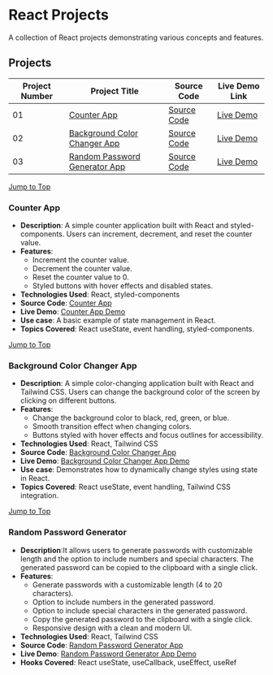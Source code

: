 <a name="top"></a>

# React Projects

A collection of React projects demonstrating various concepts and features.

## Projects

| Project Number | Project Title                                                   | Source Code                                                                                             | Live Demo Link                                |
| -------------- | --------------------------------------------------------------- | ------------------------------------------------------------------------------------------------------- | --------------------------------------------- |
| 01             | [Counter App](#counter-app)                                     | [Source Code](https://github.com/ajeetkumarrauniyar/React-JS-Minor/tree/main/counter-app)               | [Live Demo](https://counthub.netlify.app/)    |
| 02             | [Background Color Changer App](#background-color-changer-app)   | [Source Code](https://github.com/ajeetkumarrauniyar/React-JS-Minor/tree/main/background-color-changer)  | [Live Demo](https://chromashift.netlify.app/) |
| 03             | [Random Password Generator App](#random-password-generator-app) | [Source Code](https://github.com/ajeetkumarrauniyar/React-JS-Minor/tree/main/random-password-generator) | [Live Demo](#)                                |

[Jump to Top](#top)

### Counter App

- **Description**: A simple counter application built with React and styled-components. Users can increment, decrement, and reset the counter value.
- **Features**:
  - Increment the counter value.
  - Decrement the counter value.
  - Reset the counter value to 0.
  - Styled buttons with hover effects and disabled states.
- **Technologies Used**: React, styled-components
- **Source Code**: [Counter App](https://github.com/ajeetkumarrauniyar/React-JS-Minor/tree/main/counter-app)
- **Live Demo**: [Counter App Demo](https://counthub.netlify.app/)
- **Use case**: A basic example of state management in React.
- **Topics Covered**: React useState, event handling, styled-components.

[Jump to Top](#top)

### Background Color Changer App

- **Description**: A simple color-changing application built with React and Tailwind CSS. Users can change the background color of the screen by clicking on different buttons.
- **Features**:
  - Change the background color to black, red, green, or blue.
  - Smooth transition effect when changing colors.
  - Buttons styled with hover effects and focus outlines for accessibility.
- **Technologies Used**: React, Tailwind CSS
- **Source Code**: [Background Color Changer App](https://github.com/ajeetkumarrauniyar/React-JS-Minor/tree/main/background-color-changer)
- **Live Demo**: [Background Color Changer App Demo](https://chromashift.netlify.app/)
- **Use case**: Demonstrates how to dynamically change styles using state in React.
- **Topics Covered**: React useState, event handling, Tailwind CSS integration.

[Jump to Top](#top)

### Random Password Generator

- **Description**:It allows users to generate passwords with customizable length and the option to include numbers and special characters. The generated password can be copied to the clipboard with a single click.
- **Features**:
  - Generate passwords with a customizable length (4 to 20 characters).
  - Option to include numbers in the generated password.
  - Option to include special characters in the generated password.
  - Copy the generated password to the clipboard with a single click.
  - Responsive design with a clean and modern UI.
- **Technologies Used**: React, Tailwind CSS
- **Source Code**: [Random Password Generator App](https://github.com/ajeetkumarrauniyar/React-JS-Minor/tree/main/random-password-generator)
- **Live Demo**: [Random Password Generator App Demo](#)
- **Hooks Covered**: React useState, useCallback, useEffect, useRef
